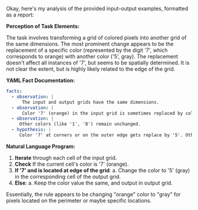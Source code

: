 Okay, here's my analysis of the provided input-output examples, formatted as a report:

**Perception of Task Elements:**

The task involves transforming a grid of colored pixels into another grid of the same dimensions. The most prominent change appears to be the replacement of a specific color (represented by the digit '7', which corresponds to orange) with another color ('5', gray). The replacement doesn't affect all instances of '7', but seems to be spatially determined. It is not clear the extent, but is highly likely related to the edge of the grid.

**YAML Fact Documentation:**


```yaml
facts:
  - observation: |
      The input and output grids have the same dimensions.
  - observation: |
      Color '7' (orange) in the input grid is sometimes replaced by color '5' (gray) in the output grid.
  - observation: |
     Other colors (like '1', '8') remain unchanged.
  - hypothesis: |
     Color '7' at corners or on the outer edge gets replace by '5'. Other '7' are unaffected.
```


**Natural Language Program:**

1.  **Iterate** through each cell of the input grid.
2.  **Check** If the current cell's color is '7' (orange).
3.  **If '7' and is located at edge of the grid**:
    a. Change the color to '5' (gray) in the corresponding cell of the output grid.
4.  **Else**:
    a. Keep the color value the same, and output in output grid.

Essentially, the rule appears to be changing "orange" color to "gray" for pixels located on the perimeter or maybe specific locations.
